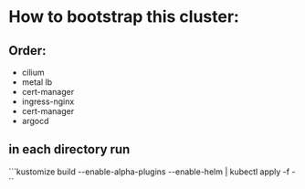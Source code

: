 # How to bootstrap this cluster:
## Order:
 - cilium
 - metal lb
 - cert-manager
 - ingress-nginx
 - cert-manager
 - argocd
## in each directory run
```kustomize build --enable-alpha-plugins --enable-helm | kubectl apply -f -``